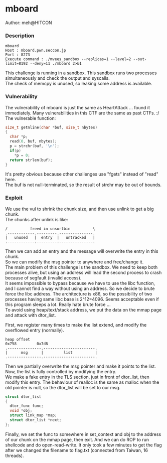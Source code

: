 # mboard

Author: meh@HITCON  

### Description  
```
mboard
Host : mboard.pwn.seccon.jp
Port : 8273
Execute command : ./mvees_sandbox --replicas=1 --level=2 --out-limit=8192 --deny=11 ./mboard 2>&1
```
This challenge is running in a sandbox. This sandbox runs two processes simultaneously and check the output and syscalls.  
The check of memcpy is unused, so leaking some address is available.  

### Vulnerability  

The vulnerability of mboard is just the same as HeartAttack ... found it immediately. Many vulnerabilities in this CTF are the same as past CTFs. :/  
The vulnerable function:
```c
size_t getnline(char *buf, size_t nbytes)
{
  char *p;
  read(0, buf, nbytes);
  p = strchr(buf, '\n');
  if(p)
    *p = 0;
  return strlen(buf);
}
```
It's pretty obvious because other challenges use "fgets" instead of "read" here.  
The buf is not null-terminated, so the result of strchr may be out of bounds.  

### Exploit  

We use the vul to shrink the chunk size, and then use unlink to get a big chunk.  
The chunks after unlink is like:  
```  
/          freed in unsortbin          \
.------------.---------.---------------.
|   unused   |  entry  |   untracked   |
.------------.---------.---------------.
```  
Then we can add an entry and the message will overwrite the entry in this chunk.  
So we can modify the msg pointer to anywhere and free/change it.  
The main problem of this challenge is the sandbox. We need to keep both processes alive, but using an address will lead the second process to crash because of segfault (invalid access).  
It seems impossible to bypass because we have to use the libc function, and I cannot find a way without using an address. So we decide to brute force the libc address. The architecture is x86, so the possibility of two processes having same libc base is 2^12=4096. Seems acceptable even if this program sleeps a lot. Really hate brute force ...  
To avoid using heap/text/stack address, we put the data on the mmap page and attack with dtor_list.  

First, we register many times to make the list extend, and modify the overflowed entry (normally).  
```  
heap offset
0x758         0x7d8 
.---------------.-----------------------.
|      msg      |         list          |
.---------------.-----------------------.
```  
Then we partially overwrite the msg pointer and make it points to the list. Now, the list is fully controlled by modifying the entry.  
We make a fake entry in the TLS section, just in front of dtor_list, then modify this entry. The behaviour of realloc is the same as malloc when the old pointer is null, so the dtor_list will be set to our msg.  
```c
struct dtor_list
{
  dtor_func func;
  void *obj;
  struct link_map *map;
  struct dtor_list *next;
};
```
Finally, we set the func to somewhere in set_context and obj to the address of our chunk on the mmap page, then exit. And we can do ROP to run shellcode and do open-read-write. It only took a few minutes to get the flag after we changed the filename to flag.txt (connected from Taiwan, 16 threads).  
